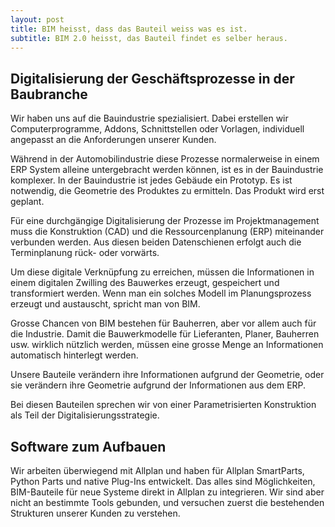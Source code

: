 ```yaml
---
layout: post
title: BIM heisst, dass das Bauteil weiss was es ist.
subtitle: BIM 2.0 heisst, das Bauteil findet es selber heraus.
---
```


## Digitalisierung der Geschäftsprozesse in der Baubranche

Wir haben uns auf die Bauindustrie spezialisiert. Dabei erstellen wir Computerprogramme, Addons, Schnittstellen oder Vorlagen, individuell angepasst an die Anforderungen unserer Kunden.

Während in der Automobilindustrie diese Prozesse normalerweise in einem ERP System alleine untergebracht werden können, ist es in der Bauindustrie komplexer.
In der Bauindustrie ist jedes Gebäude ein Prototyp. Es ist notwendig, die Geometrie des Produktes zu ermitteln.
Das Produkt wird erst geplant.

Für eine durchgängige Digitalisierung der Prozesse im Projektmanagement muss die Konstruktion (CAD) und die Ressourcenplanung (ERP) miteinander verbunden werden. Aus diesen beiden Datenschienen erfolgt auch die Terminplanung
rück- oder vorwärts.

Um diese digitale Verknüpfung zu erreichen, müssen die Informationen in einem digitalen Zwilling des Bauwerkes erzeugt, gespeichert und transformiert werden.
Wenn man ein solches Modell im Planungsprozess erzeugt und austauscht, spricht man von BIM.

Grosse Chancen von BIM bestehen für Bauherren, aber vor allem auch für die Industrie. Damit die Bauwerkmodelle
für Lieferanten, Planer, Bauherren usw. wirklich nützlich werden, müssen eine grosse Menge an Informationen automatisch hinterlegt werden.

Unsere Bauteile verändern ihre Informationen aufgrund der Geometrie, oder sie verändern ihre Geometrie aufgrund der Informationen aus dem ERP.

Bei diesen Bauteilen sprechen wir von einer Parametrisierten Konstruktion als Teil der Digitalisierungsstrategie.

## Software zum Aufbauen

Wir arbeiten überwiegend mit Allplan und haben für Allplan SmartParts, Python
Parts und native Plug-Ins entwickelt. Das alles sind Möglichkeiten, BIM-Bauteile
für neue Systeme direkt in Allplan zu integrieren. Wir sind aber nicht an
bestimmte Tools gebunden, und versuchen zuerst die bestehenden Strukturen
unserer Kunden zu verstehen.
